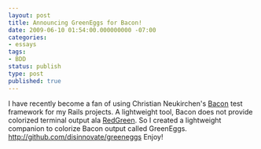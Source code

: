 ```yaml
---
layout: post
title: Announcing GreenEggs for Bacon!
date: 2009-06-10 01:54:00.000000000 -07:00
categories:
- essays
tags:
- BDD
status: publish
type: post
published: true
---
```

I have recently become a fan of using Christian Neukirchen's [Bacon](http://github.com/chneukirchen/bacon) test framework for my Rails projects. A lightweight tool, Bacon does not provide colorized terminal output ala [RedGreen](http://on-ruby.blogspot.com/2006/05/red-and-green-for-ruby.html). So I created a lightweight companion to colorize Bacon output called GreenEggs.
http://github.com/disinnovate/greeneggs
Enjoy!
